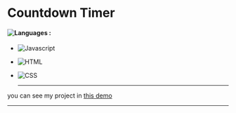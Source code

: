 # Countdown Timer
#### ![Languages](https://img.shields.io/github/languages/count/zeynab-jalalian/Countdown-Timer) :
 - ![Javascript](https://img.shields.io/badge/javascript-yellow)
 - ![HTML](https://img.shields.io/badge/Html-orange)
 - ![CSS](https://img.shields.io/badge/Css-blue)
   
   ---
 you can see my project in [this demo]()
  ___
